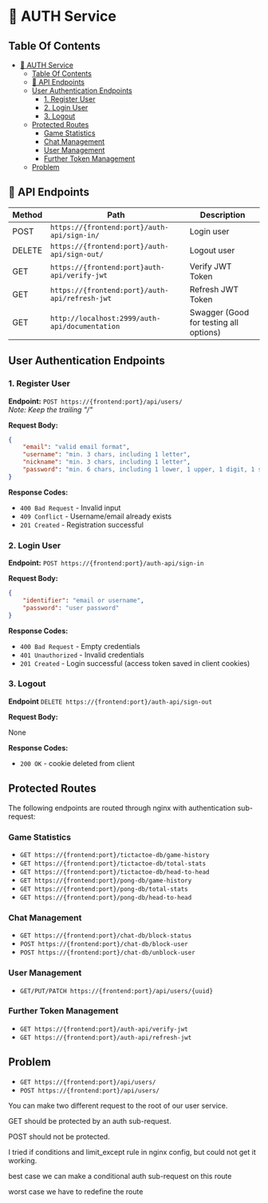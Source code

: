 # 🔐 AUTH Service

## Table Of Contents

- [🔐 AUTH Service](#-auth-service)
  - [Table Of Contents](#table-of-contents)
  - [🔀 API Endpoints](#-api-endpoints)
  - [User Authentication Endpoints](#user-authentication-endpoints)
    - [1. Register User](#1-register-user)
    - [2. Login User](#2-login-user)
    - [3. Logout](#3-logout)
  - [Protected Routes](#protected-routes)
    - [Game Statistics](#game-statistics)
    - [Chat Management](#chat-management)
    - [User Management](#user-management)
    - [Further Token Management](#further-token-management)
  - [Problem](#problem)

## 🔀 API Endpoints

| Method | Path                                           | Description                            |
| ------ | ---------------------------------------------- | -------------------------------------- |
| POST   | `https://{frontend:port}/auth-api/sign-in/`    | Login user                             |
| DELETE | `https://{frontend:port}/auth-api/sign-out/`   | Logout user                            |
| GET    | `https://{frontend:port}auth-api/verify-jwt`   | Verify JWT Token                       |
| GET    | `https://{frontend:port}/auth-api/refresh-jwt` | Refresh JWT Token                      |
| GET    | `http://localhost:2999/auth-api/documentation` | Swagger (Good for testing all options) |

## User Authentication Endpoints

### 1. Register User

**Endpoint:** `POST https://{frontend:port}/api/users/`  
*Note: Keep the trailing "/"*

**Request Body:**

```json
{
    "email": "valid email format",
    "username": "min. 3 chars, including 1 letter",
    "nickname": "min. 3 chars, including 1 letter",
    "password": "min. 6 chars, including 1 lower, 1 upper, 1 digit, 1 symbol"
}
```

**Response Codes:**

- `400 Bad Request` - Invalid input
- `409 Conflict` - Username/email already exists
- `201 Created` - Registration successful

### 2. Login User

**Endpoint:** `POST https://{frontend:port}/auth-api/sign-in`

**Request Body:**

```json
{
    "identifier": "email or username",
    "password": "user password"
}
```

**Response Codes:**

- `400 Bad Request` - Empty credentials
- `401 Unauthorized` - Invalid credentials
- `201 Created` - Login successful (access token saved in client cookies)

### 3. Logout

**Endpoint** `DELETE https://{frontend:port}/auth-api/sign-out`

**Request Body:**

None

**Response Codes:**

- `200 OK` - cookie deleted from client

## Protected Routes

The following endpoints are routed through nginx with authentication sub-request:

### Game Statistics

- `GET https://{frontend:port}/tictactoe-db/game-history`
- `GET https://{frontend:port}/tictactoe-db/total-stats`
- `GET https://{frontend:port}/tictactoe-db/head-to-head`
- `GET https://{frontend:port}/pong-db/game-history`
- `GET https://{frontend:port}/pong-db/total-stats`
- `GET https://{frontend:port}/pong-db/head-to-head`

### Chat Management

- `GET https://{frontend:port}/chat-db/block-status`
- `POST https://{frontend:port}/chat-db/block-user`
- `POST https://{frontend:port}/chat-db/unblock-user`

### User Management

- `GET/PUT/PATCH https://{frontend:port}/api/users/{uuid}`

### Further Token Management

- `GET https://{frontend:port}/auth-api/verify-jwt`
- `GET https://{frontend:port}/auth-api/refresh-jwt`

## Problem

- `GET https://{frontend:port}/api/users/`
- `POST https://{frontend:port}/api/users/`

You can make two different request to the root of our user service.

GET should be protected by an auth sub-request.

POST should not be protected.

I tried if conditions and limit_except rule in nginx config, but could not get it working.

best case we can make a conditional auth sub-request on this route

worst case we have to redefine the route

